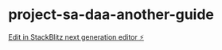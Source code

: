# project-sa-daa-another-guide

[Edit in StackBlitz next generation editor ⚡️](https://stackblitz.com/~/github.com/eunna584/project-sa-daa-another-guide)